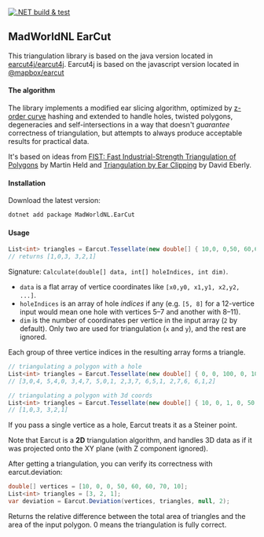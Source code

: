 [![.NET build & test](https://github.com/MadWorldNL/EarCut/actions/workflows/dotnet.yml/badge.svg?branch=main)](https://github.com/MadWorldNL/EarCut/actions/workflows/dotnet.yml)

## MadWorldNL EarCut

This triangulation library is based on the java version located in [earcut4j/earcut4j](https://github.com/earcut4j/earcut4j/). Earcut4j is based on the javascript version located in [@mapbox/earcut](https://github.com/mapbox/earcut)

#### The algorithm

The library implements a modified ear slicing algorithm,
optimized by [z-order curve](http://en.wikipedia.org/wiki/Z-order_curve) hashing
and extended to handle holes, twisted polygons, degeneracies and self-intersections
in a way that doesn't _guarantee_ correctness of triangulation,
but attempts to always produce acceptable results for practical data.

It's based on ideas from
[FIST: Fast Industrial-Strength Triangulation of Polygons](http://www.cosy.sbg.ac.at/~held/projects/triang/triang.html) by Martin Held
and [Triangulation by Ear Clipping](http://www.geometrictools.com/Documentation/TriangulationByEarClipping.pdf) by David Eberly.

#### Installation

Download the latest version:

```bash
dotnet add package MadWorldNL.EarCut
```
    
#### Usage

```csharp
List<int> triangles = Earcut.Tessellate(new double[] { 10,0, 0,50, 60,60, 70,10 }, null, 2);
// returns [1,0,3, 3,2,1]
```

Signature: `Calculate(double[] data, int[] holeIndices, int dim)`.

* `data` is a flat array of vertice coordinates like `[x0,y0, x1,y1, x2,y2, ...]`.
* `holeIndices` is an array of hole _indices_ if any
  (e.g. `[5, 8]` for a 12-vertice input would mean one hole with vertices 5&ndash;7 and another with 8&ndash;11).
* `dim` is the number of coordinates per vertice in the input array (`2` by default). Only two are used for triangulation (`x` and `y`), and the rest are ignored.

Each group of three vertice indices in the resulting array forms a triangle.

```csharp
// triangulating a polygon with a hole
List<int> triangles = Earcut.Tessellate(new double[] { 0, 0, 100, 0, 100, 100, 0, 100, 20, 20, 80, 20, 80, 80, 20, 80 }, new int[] { 4 }, 2);
// [3,0,4, 5,4,0, 3,4,7, 5,0,1, 2,3,7, 6,5,1, 2,7,6, 6,1,2]

// triangulating a polygon with 3d coords
List<int> triangles = Earcut.Tessellate(new double[] { 10, 0, 1, 0, 50, 2, 60, 60, 3, 70, 10, 4 }, null, 3);
// [1,0,3, 3,2,1]
```
If you pass a single vertice as a hole, Earcut treats it as a Steiner point.

Note that Earcut is a **2D** triangulation algorithm, and handles 3D data as if it was projected onto the XY plane (with Z component ignored).

After getting a triangulation, you can verify its correctness with earcut.deviation:

```csharp
double[] vertices = [10, 0, 0, 50, 60, 60, 70, 10];
List<int> triangles = [3, 2, 1];
var deviation = Earcut.Deviation(vertices, triangles, null, 2);
```

Returns the relative difference between the total area of triangles and the area of the input polygon. 0 means the triangulation is fully correct.
